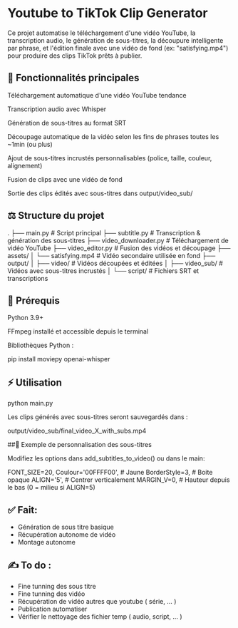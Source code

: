 # Youtube to TikTok Clip Generator

Ce projet automatise le téléchargement d'une vidéo YouTube, la transcription audio, le génération de sous-titres, la découpure intelligente par phrase, et l'édition finale avec une vidéo de fond (ex: "satisfying.mp4") pour produire des clips TikTok prêts à publier.

## 🚀 Fonctionnalités principales

Téléchargement automatique d'une vidéo YouTube tendance

Transcription audio avec Whisper

Génération de sous-titres au format SRT

Découpage automatique de la vidéo selon les fins de phrases toutes les ~1min (ou plus)

Ajout de sous-titres incrustés personnalisables (police, taille, couleur, alignement)

Fusion de clips avec une vidéo de fond

Sortie des clips édités avec sous-titres dans output/video_sub/

## ⚖️ Structure du projet

.
├── main.py                     # Script principal
├── subtitle.py                # Transcription & génération des sous-titres
├── video_downloader.py        # Téléchargement de vidéo YouTube
├── video_editor.py            # Fusion des vidéos et découpage
├── assets/
│   └── satisfying.mp4         # Vidéo secondaire utilisée en fond
├── output/
│   ├── video/                 # Vidéos découpées et éditées
│   ├── video_sub/             # Vidéos avec sous-titres incrustés
│   └── script/                # Fichiers SRT et transcriptions

## 🚧 Prérequis

Python 3.9+

FFmpeg installé et accessible depuis le terminal

Bibliothèques Python :

pip install moviepy openai-whisper

## ⚡ Utilisation

python main.py

Les clips générés avec sous-titres seront sauvegardés dans :

output/video_sub/final_video_X_with_subs.mp4

##📆 Exemple de personnalisation des sous-titres

Modifiez les options dans add_subtitles_to_video() ou dans le main:

FONT_SIZE=20,
Coulour='00FFFF00',     # Jaune
BorderStyle=3,          # Boite opaque
ALIGN='5',              # Centrer verticalement
MARGIN_V=0,             # Hauteur depuis le bas (0 = milieu si ALIGN=5)

## ✅ Fait:
- Génération de sous titre basique
- Récupération autonome de vidéo
- Montage autonome 

## ✍️ To do :
- Fine tunning des sous titre
- Fine tunning des vidéo 
- Récupération de vidéo autres que youtube ( série, ... ) 
- Publication automatiser 
- Vérifier le nettoyage des fichier temp ( audio, script, ... )
  


